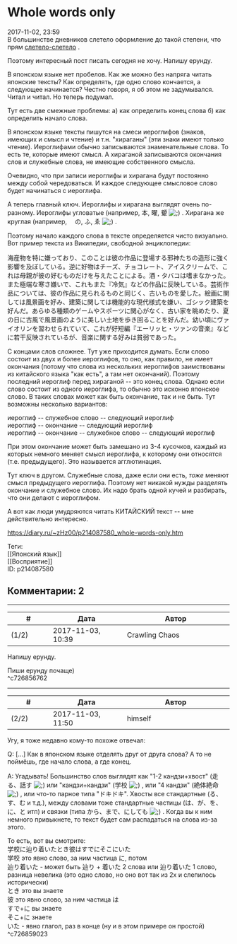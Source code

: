 Whole words only
================

  
2017-11-02, 23:59  
 В большинстве дневников слетело оформление до такой степени, что прям  [слетело-слетело](http://degozaru.diary.ru/p214085907.htm)  .   
   
 Поэтому интересный пост писать сегодня не хочу. Напишу ерунду.   
   
 В японском языке нет пробелов. Как же можно без напряга читать японские тексты? Как определять, где одно слово кончается, а следующее начинается? Честно говоря, я об этом не задумывался. Читал и читал. Но теперь подумал.   
   
 Тут есть две смежные проблемы: а) как определить конец слова б) как определить начало слова.   
   
 В японском языке тексты пишутся на смеси иероглифов (знаков, имеющих и смысл и чтение) и т.н. "хираганы" (эти знаки имеют только чтение). Иероглифами обычно записываются знаменательные слова. То есть те, которые имеют смысл. А хираганой записываются окончания слов и служебные слова, не имеющие собственного смысла.   
   
 Очевидно, что при записи иероглифы и хирагана будут постоянно между собой чередоваться. И каждое следующее смысловое слово будет начинаться с иероглифа.   
   
 А теперь главный ключ. Иероглифы и хирагана выглядят очень по-разному. Иероглифы угловатые (например, 本, 曜, 顰 ![;)](http://static.diary.ru/picture/1136.gif) . Хирагана же круглая (например, 　の, ふ, ゑ ![;)](http://static.diary.ru/picture/1136.gif) .   
   
 Поэтому начало каждого слова в тексте определяется чисто визуально. Вот пример текста из Википедии, свободной энциклопедии:   
   
 海産物を特に嫌っており、このことは彼の作品に登場する邪神たちの造形に強く影響を及ぼしている。逆に好物はチーズ、チョコレート、アイスクリームで、これは母親が彼の好むものだけを与えたことによる。酒・タバコは嗜まなかった。また極端な寒さ嫌いで、これもまた『冷気』などの作品に反映している。芸術作品については、彼の作品に見られるものと同じく、古いものを愛した。絵画に関しては風景画を好み、建築に関しては機能的な現代様式を嫌い、ゴシック建築を好んだ。あらゆる種類のゲームやスポーツに関心がなく、古い家を眺めたり、夏の日に古風で風景画のように美しい土地を歩き回ることを好んだ。幼い頃にヴァイオリンを習わせられていて、これが好短編『エーリッヒ・ツァンの音楽』などに若干反映されているが、音楽に関する好みは貧弱であった。   
   
 С концами слов сложнее. Тут уже приходится думать. Если слово состоит из двух и более иероглифов, то оно, как правило, не имеет окончания (потому что слова из нескольких иероглифов заимствованы из китайского языка "как есть", а там нет окончаний). Поэтому последний иероглиф перед хираганой -- это конец слова. Однако если слово состоит из одного иероглифа, то обычно это исконно японское слово. В таких словах может как быть окончание, так и не быть. Тут возможны несколько вариантов:   
   
 иероглиф -- служебное слово -- следующий иероглиф   
 иероглиф -- окончание -- следующий иероглиф   
 иероглиф -- окончание -- служебное слово -- следующий иероглиф   
   
 При этом окончание может быть замешано из 3-4 кусочков, каждый из которых немного меняет смысл иероглифа, к которому они относятся (т.е. предыдущего). Это называется агглютинация.   
   
 Тут ключ в другом. Служебные слова, даже если они есть,  *тоже*  меняют смысл предыдущего иероглифа. Поэтому нет никакой нужды разделять окончание и служебное слово. Их надо брать одной кучей и разбирать, что они делают с иероглифом.   
   
 А вот как люди умудряются читать КИТАЙСКИЙ текст -- мне действительно интересно.   
  
<https://diary.ru/~zHz00/p214087580_whole-words-only.htm>  
  
Теги:  
[[Японский язык]]  
[[Восприятие]]  
ID: p214087580  


Комментарии: 2
--------------

  


---



|         #         |              Дата              |                     Автор                     |           ID           |
| --- | --- | --- | --- |
| (1/2) | 2017-11-03, 10:39 | Crawling Chaos | c726856762 |

  
  Напишу ерунду.    
   
 Пиши ерунду почаще)   
 ^c726856762

---



|         #         |              Дата              |                     Автор                     |           ID           |
| --- | --- | --- | --- |
| (2/2) | 2017-11-03, 11:50 | himself | c726859023 |

  
 Угу, я тоже недавно кому-то похоже отвечал:   
   
 Q: [...] Как в японском языке отделять друг от друга слова? А то не поймёшь, где начало слова, а где конец.   
   
 A: Угадывать! Большинство слов выглядят как "1-2 кандзи+хвост" (走る、話す ![;)](http://static.diary.ru/picture/1136.gif) или "кандзи+кандзи" (学校 ![;)](http://static.diary.ru/picture/1136.gif) , или "4 кандзи" (絶体絶命 ![;)](http://static.diary.ru/picture/1136.gif) , или что-то парное типа "ドキドキ". Хвосты все стандартные (る、す、む и т.д.), между словами тоже стандартные частицы (は、が、を、に、と итп) и связки (типа から、まで、にしても ![;)](http://static.diary.ru/picture/1136.gif) . Когда вы к ним немного привыкнете, то текст будет сам распадаться на слова из-за этого.   
   
 То есть, вот вы смотрите:   
 学校に辿り着いたとき彼はすでにそこにいた   
 学校 это явно слово, за ним частица に, потом   
 辿り着いた - может быть 辿り + 着いた 2 слова или 辿り着いた 1 слово, разница невелика (это одно слово, но оно вот так из 2х и слепилось исторически)   
 とき это вы знаете   
 彼 это явно слово, за ним частица は   
 すで+に вы знаете   
 そこ+に знаете   
 いた - явно глагол, раз в конце (ну и в этом примере он простой)   
 ^c726859023